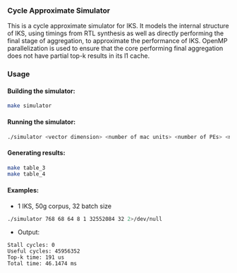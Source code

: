 ### Cycle Approximate Simulator 

This is a cycle approximate simulator for IKS. It models the internal structure of IKS, using timings from RTL synthesis as well as directly performing the final stage of aggregation, to approximate the performance of IKS. OpenMP parallelization is used to ensure that the core performing final aggregation does not have partial top-k results in its l1 cache.
 
### Usage

#### Building the simulator:

```bash
make simulator 
```
#### Running the simulator:

```bash
./simulator <vector dimension> <number of mac units> <number of PEs> <number of NMAs> <number of IKS> <corpus size (vectors)> <batch size>
```

#### Generating results:

```bash
make table_3
make table_4
```

#### Examples:

- 1 IKS, 50g corpus, 32 batch size
```bash 
./simulator 768 68 64 8 1 32552084 32 2>/dev/null
```
- Output:
```
Stall cycles: 0
Useful cycles: 45956352
Top-k time: 191 us
Total time: 46.1474 ms
```

